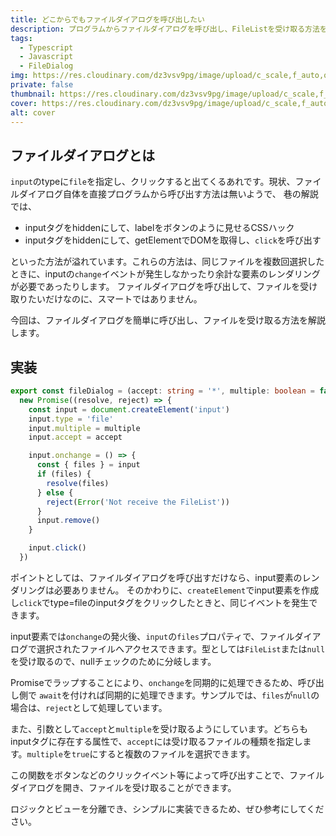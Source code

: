```yaml
---
title: どこからでもファイルダイアログを呼び出したい
description: プログラムからファイルダイアログを呼び出し、FileListを受け取る方法を解説する
tags: 
  - Typescript
  - Javascript
  - FileDialog
img: https://res.cloudinary.com/dz3vsv9pg/image/upload/c_scale,f_auto,q_80,w_824/v1603808272/file-dialog/file-dialog.png
private: false
thumbnail: https://res.cloudinary.com/dz3vsv9pg/image/upload/c_scale,f_auto,q_80,w_824/v1603808272/file-dialog/file-dialog.png
cover: https://res.cloudinary.com/dz3vsv9pg/image/upload/c_scale,f_auto,q_80,w_824/v1603808272/file-dialog/file-dialog.png
alt: cover
---
```


## ファイルダイアログとは

`input`のtypeに`file`を指定し、クリックすると出てくるあれです。現状、ファイルダイアログ自体を直接プログラムから呼び出す方法は無いようで、
巷の解説では、

- inputタグをhiddenにして、labelをボタンのように見せるCSSハック
- inputタグをhiddenにして、getElementでDOMを取得し、`click`を呼び出す

といった方法が溢れています。これらの方法は、同じファイルを複数回選択したときに、inputの`change`イベントが発生しなかったり余計な要素のレンダリングが必要であったりします。
ファイルダイアログを呼び出して、ファイルを受け取りたいだけなのに、スマートではありません。

今回は、ファイルダイアログを簡単に呼び出し、ファイルを受け取る方法を解説します。

## 実装

```ts
export const fileDialog = (accept: string = '*', multiple: boolean = false): Promise<FileList> =>
  new Promise((resolve, reject) => {
    const input = document.createElement('input')
    input.type = 'file'
    input.multiple = multiple
    input.accept = accept

    input.onchange = () => {
      const { files } = input
      if (files) {
        resolve(files)
      } else {
        reject(Error('Not receive the FileList'))
      }
      input.remove()
    }

    input.click()
  })
```

ポイントとしては、ファイルダイアログを呼び出すだけなら、input要素のレンダリングは必要ありません。
そのかわりに、`createElement`でinput要素を作成し`click`でtype=fileのinputタグをクリックしたときと、同じイベントを発生できます。

input要素では`onchange`の発火後、`input`の`files`プロパティで、ファイルダイアログで選択されたファイルへアクセスできます。型としては`FileList`または`null`を受け取るので、nullチェックのために分岐します。

Promiseでラップすることにより、`onchange`を同期的に処理できるため、呼び出し側で `await`を付ければ同期的に処理できます。サンプルでは、`files`が`null`の場合は、`reject`として処理しています。

また、引数として`accept`と`multiple`を受け取るようにしています。どちらもinputタグに存在する属性で、`accept`には受け取るファイルの種類を指定します。`multiple`を`true`にすると複数のファイルを選択できます。

この関数をボタンなどのクリックイベント等によって呼び出すことで、ファイルダイアログを開き、ファイルを受け取ることができます。

ロジックとビューを分離でき、シンプルに実装できるため、ぜひ参考にしてください。
